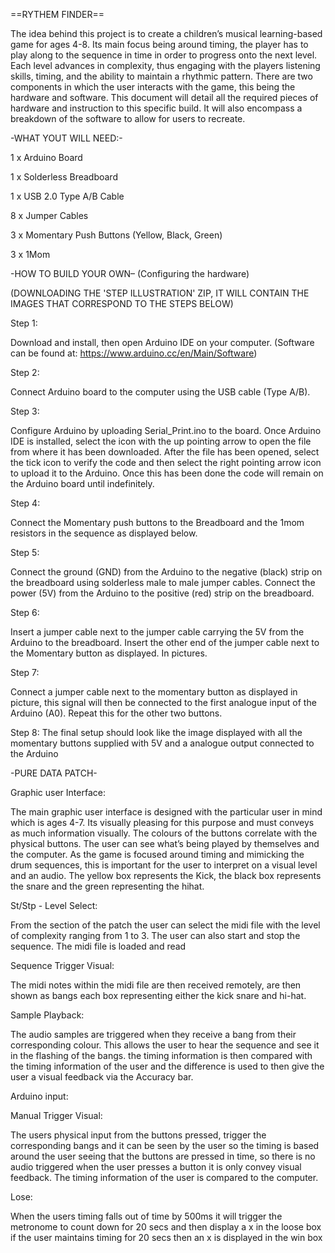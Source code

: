==RYTHEM FINDER==

The idea behind this project is to create a children’s musical learning-based game for ages 4-8. Its main focus being around timing, the player has to play along to the sequence in time in order to progress onto the next level. Each level advances in complexity, thus engaging with the players listening skills, timing, and the ability to maintain a rhythmic pattern. There are two components in which the user interacts with the game, this being the hardware and software. This document will detail all the required pieces of hardware and instruction to this specific build. It will also encompass a breakdown of the software to allow for users to recreate. 




-WHAT YOUT WILL NEED:-

1 x Arduino Board

1 x Solderless Breadboard

1 x USB 2.0 Type A/B Cable

8 x Jumper Cables

3 x Momentary Push Buttons (Yellow, Black, Green)

3 x 1Mom




-HOW TO BUILD YOUR OWN– (Configuring the hardware)

(DOWNLOADING THE 'STEP ILLUSTRATION' ZIP, IT WILL CONTAIN THE IMAGES THAT CORRESPOND TO THE STEPS BELOW)

Step 1:

Download and install, then open Arduino IDE on your computer. (Software can be found at: https://www.arduino.cc/en/Main/Software)

Step 2:

Connect Arduino board to the computer using the USB cable (Type A/B).

Step 3:

Configure Arduino by uploading Serial_Print.ino to the board. Once Arduino IDE is installed, select the icon with the up pointing arrow to open the file from where it has been downloaded. After the file has been opened, select the tick icon to verify the code and then select the right pointing arrow icon to upload it to the Arduino. Once this has been done the code will remain on the Arduino board until indefinitely.

Step 4: 

Connect the Momentary push buttons to the Breadboard and the 1mom resistors in the sequence as displayed below.

Step 5:

Connect the ground (GND) from the Arduino to the negative (black) strip on the breadboard using solderless male to male jumper cables. Connect the power (5V) from the Arduino to the positive (red) strip on the breadboard. 

Step 6:

Insert a jumper cable next to the jumper cable carrying the 5V from the Arduino to the breadboard. Insert the other end of the jumper cable next to the Momentary button as displayed. In pictures.

Step 7:

Connect a jumper cable next to the momentary button as displayed in picture, this signal will then be connected to the first analogue input of the Arduino (A0). Repeat this  for the other two buttons.


Step 8:
The final setup should look like the image displayed with all the momentary buttons supplied with 5V and a analogue output connected to the Arduino



-PURE DATA PATCH-

Graphic user Interface:

The main graphic user interface is designed with the particular user in mind which is ages 4-7. Its visually pleasing for this purpose and must conveys as much information visually. The colours of the buttons correlate with the physical buttons. The user can see what’s being played by themselves and the computer. As the game is focused around timing and mimicking the drum sequences, this is important for the user to interpret on a visual level and an audio. The yellow box represents the Kick, the black box represents the snare and the green representing the hihat.


St/Stp - Level Select:

From the section of the patch the user can select the midi file with the level of complexity ranging from 1 to 3. The user can also start and stop the sequence. The  midi file is loaded and read 


Sequence Trigger Visual:

The midi notes within the midi file are then received remotely, are then shown as bangs each box representing either the kick snare and hi-hat. 


Sample Playback:

The audio samples are triggered when they receive a bang from their corresponding colour. This allows the user to hear the sequence and see it in the flashing of the bangs. the timing information is then compared with the timing information of the user and the difference is used to then give the user a visual feedback via the Accuracy bar.



Arduino input:


Manual Trigger Visual:

The users physical input from the buttons pressed, trigger the corresponding bangs and it can be seen by the user so the timing is based around the user seeing that the buttons are pressed in time, so there is no audio triggered when the user presses a button it is only convey visual feedback. The timing information of the user is compared to the computer. 



Lose:

When the users timing falls out of time by 500ms it will trigger the metronome to count down for 20 secs and then display a x in the loose box if the user maintains timing for 20 secs then an x is displayed in the win box
